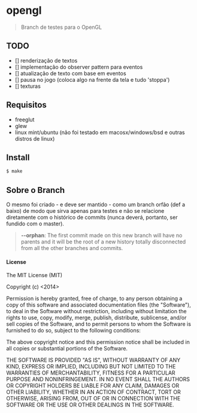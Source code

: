 # opengl

> Branch de testes para o OpenGL

## TODO

-	[] renderização de textos
-	[] implementação do observer pattern para eventos
-	[] atualização de texto com base em eventos
-	[] pausa no jogo (coloca algo na frente da tela e tudo 'stoppa')
-	[] texturas


## Requisitos

-	freeglut
-	glew
-	linux mint/ubuntu (não foi testado em macosx/windows/bsd e outras distros de linux)


## Install

```sh
$ make
```

## Sobre o Branch

O mesmo foi criado - e deve ser mantido - como um branch orfão (def a baixo) de modo que sirva apenas para testes e não se relacione diretamente com o histórico de commits (nunca deverá, portanto, ser fundido com o master).

> **--orphan**: The first commit made on this new branch will have no parents and it will be the root of a new history totally disconnected from all the other branches and commits.

#### License

The MIT License (MIT)

Copyright (c) <2014> <Ciro S. Costa>

Permission is hereby granted, free of charge, to any person obtaining a copy
of this software and associated documentation files (the "Software"), to deal
in the Software without restriction, including without limitation the rights
to use, copy, modify, merge, publish, distribute, sublicense, and/or sell
copies of the Software, and to permit persons to whom the Software is
furnished to do so, subject to the following conditions:

The above copyright notice and this permission notice shall be included in
all copies or substantial portions of the Software.

THE SOFTWARE IS PROVIDED "AS IS", WITHOUT WARRANTY OF ANY KIND, EXPRESS OR
IMPLIED, INCLUDING BUT NOT LIMITED TO THE WARRANTIES OF MERCHANTABILITY,
FITNESS FOR A PARTICULAR PURPOSE AND NONINFRINGEMENT. IN NO EVENT SHALL THE
AUTHORS OR COPYRIGHT HOLDERS BE LIABLE FOR ANY CLAIM, DAMAGES OR OTHER
LIABILITY, WHETHER IN AN ACTION OF CONTRACT, TORT OR OTHERWISE, ARISING FROM,
OUT OF OR IN CONNECTION WITH THE SOFTWARE OR THE USE OR OTHER DEALINGS IN
THE SOFTWARE.
